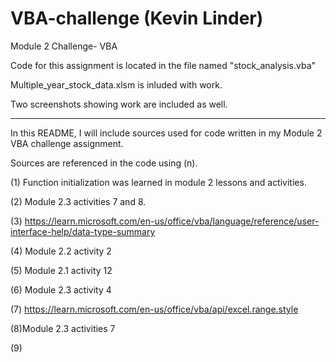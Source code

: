 # VBA-challenge (Kevin Linder)
Module 2 Challenge- VBA


Code for this assignment is located in the file named "stock_analysis.vba"


Multiple_year_stock_data.xlsm is inluded with work.

Two screenshots showing work are included as well.


-----------------------------------------------------------

In this README, I will include sources used for code written in my Module 2 VBA challenge assignment. 

Sources are referenced in the code using (n).

(1) Function initialization was learned in module 2 lessons and activities.

(2) Module 2.3 activities 7 and 8.

(3) https://learn.microsoft.com/en-us/office/vba/language/reference/user-interface-help/data-type-summary

(4) Module 2.2 activity 2

(5) Module 2.1 activity 12

(6) Module 2.3 activity 4

(7) https://learn.microsoft.com/en-us/office/vba/api/excel.range.style

(8)Module 2.3 activities 7

(9)
